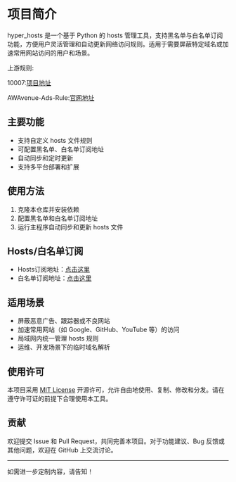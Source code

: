 # 项目简介

hyper_hosts 是一个基于 Python 的 hosts 管理工具，支持黑名单与白名单订阅功能，方便用户灵活管理和自动更新网络访问规则。适用于需要屏蔽特定域名或加速常用网站访问的用户和场景。

上游规则:

10007:[项目地址](https://github.com/lingeringsound/10007)

AWAvenue-Ads-Rule:[官网地址](https://doc.awads.cc/)
## 主要功能

- 支持自定义 hosts 文件规则
- 可配置黑名单、白名单订阅地址
- 自动同步和定时更新
- 支持多平台部署和扩展

## 使用方法

1. 克隆本仓库并安装依赖
2. 配置黑名单和白名单订阅地址
3. 运行主程序自动同步和更新 hosts 文件

## Hosts/白名单订阅

- Hosts订阅地址：[点击这里](https://raw.githubusercontent.com/045200/hyper_hosts/main/data/rules/hosts.txt)
- 白名单订阅地址：[点击这里](https://raw.githubusercontent.com/045200/hyper_hosts/main/data/rules/whitelist.txt)

## 适用场景

- 屏蔽恶意广告、跟踪器或不良网站
- 加速常用网站（如 Google、GitHub、YouTube 等）的访问
- 局域网内统一管理 hosts 规则
- 运维、开发场景下的临时域名解析

## 使用许可

本项目采用 [MIT License](LICENSE) 开源许可，允许自由地使用、复制、修改和分发。请在遵守许可证的前提下合理使用本工具。

## 贡献

欢迎提交 Issue 和 Pull Request，共同完善本项目。对于功能建议、Bug 反馈或其他问题，欢迎在 GitHub 上交流讨论。

---

如需进一步定制内容，请告知！